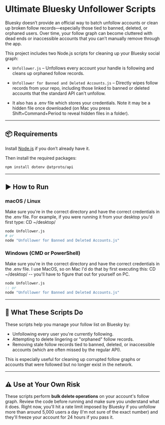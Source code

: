 # Ultimate Bluesky Unfollower Scripts

Bluesky doesn’t provide an official way to batch unfollow accounts or clean up broken follow records—especially those tied to banned, deleted, or orphaned users. Over time, your follow graph can become cluttered with dead ends or inaccessible accounts that you can’t manually remove through the app.

This project includes two Node.js scripts for cleaning up your Bluesky social graph:

- `Unfollower.js` – Unfollows every account your handle is following and cleans up orphaned follow records.
- `Unfollower for Banned and Deleted Accounts.js` – Directly wipes follow records from your repo, including those linked to banned or deleted accounts that the standard API can't unfollow.

- It also has a .env file which stores your credentials. Note it may be a hidden file once downloaded (on Mac you press Shift+Command+Period to reveal hidden files in a folder).

---

## 📦 Requirements

Install [Node.js](https://nodejs.org/) if you don’t already have it.

Then install the required packages:

```bash
npm install dotenv @atproto/api
```

---

## ▶️ How to Run

### macOS / Linux

Make sure you're in the correct directory and have the correct credentials in the .env file. For example, if you were running it from your desktop you'd first type: CD ~/desktop/

```bash
node Unfollower.js
# or
node "Unfollower for Banned and Deleted Accounts.js"
```

### Windows (CMD or PowerShell)

Make sure you're in the correct directory and have the correct credentials in the .env file. I use MacOS, so on Mac I'd do that by first executing this: CD ~/desktop/ -- you'll have to figure that out for yourself on PC.

```cmd
node Unfollower.js
:: or
node "Unfollower for Banned and Deleted Accounts.js"
```

---

## 🧹 What These Scripts Do

These scripts help you manage your follow list on Bluesky by:

- Unfollowing every user you're currently following.
- Attempting to delete lingering or "orphaned" follow records.
- Removing stale follow records tied to banned, deleted, or inaccessible accounts (which are often missed by the regular API).

This is especially useful for cleaning up corrupted follow graphs or accounts that were followed but no longer exist in the network.

---

## ⚠️ Use at Your Own Risk

These scripts perform **bulk delete operations** on your account's follow graph. Review the code before running and make sure you understand what it does. Right now, you'll hit a rate limit imposed by Bluesky if you unfollow more than around 5,000 users a day (I'm not sure of the exact number) and  they'll freeze your account for 24 hours if you pass it.
